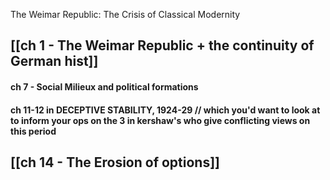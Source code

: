 The Weimar Republic: The Crisis of Classical Modernity

## [[ch 1 - The Weimar Republic + the continuity of German hist]]


#### ch 7 - Social Milieux and political formations


#### ch 11-12 in DECEPTIVE STABILITY, 1924-29 // which you'd want to look at to inform your ops on the 3 in kershaw's who give conflicting views on this period

## [[ch 14 - The Erosion of options]] 
